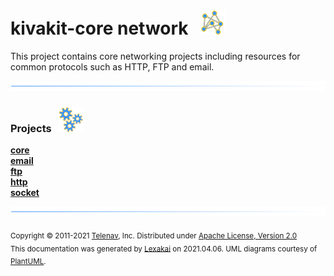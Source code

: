 # kivakit-core network &nbsp;&nbsp;![](../../documentation/images/graph-40.png)

This project contains core networking projects including resources for common protocols such as HTTP, FTP and email.

![](documentation/images/horizontal-line.png)

[//]: # (start-user-text)



[//]: # (end-user-text)

### Projects &nbsp; ![](documentation/images/gears-40.png)

[**core**](core/README.md)  
[**email**](email/README.md)  
[**ftp**](ftp/README.md)  
[**http**](http/README.md)  
[**socket**](socket/README.md)  

[//]: # (start-user-text)



[//]: # (end-user-text)

![](documentation/images/horizontal-line.png)

<sub>Copyright &#169; 2011-2021 [Telenav](http://telenav.com), Inc. Distributed under [Apache License, Version 2.0](LICENSE)</sub>  
<sub>This documentation was generated by [Lexakai](https://github.com/Telenav/lexakai) on 2021.04.06. UML diagrams courtesy
of [PlantUML](http://plantuml.com).</sub>
